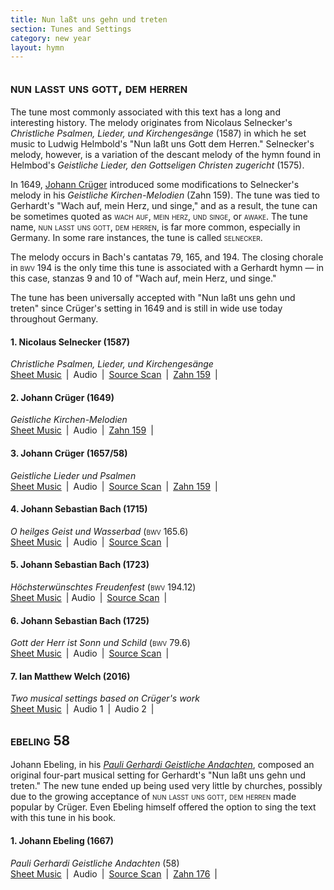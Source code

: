 ```yaml
---
title: Nun laßt uns gehn und treten
section: Tunes and Settings
category: new year
layout: hymn
---
```


## <span style="font-variant:small-caps;">nun lasst uns gott, dem herren</span>

The tune most commonly associated with this text has a long and interesting history. The melody originates from Nicolaus Selnecker's *Christliche Psalmen, Lieder, und Kirchengesänge* (1587) in which he set music to Ludwig Helmbold's "Nun laßt uns Gott dem Herren." Selnecker's melody, however, is a variation of the descant melody of the hymn found in Helmbod's *Geistliche Lieder, den Gottseligen Christen zugericht* (1575). 

In 1649, [Johann Crüger](/authors/crüger) introduced some modifications to Selnecker's melody in his *Geistliche Kirchen-Melodien* (Zahn 159). The tune was tied to Gerhardt's "Wach auf, mein Herz, und singe," and as a result, the tune can be sometimes quoted as <span style="font-variant:small-caps;">wach auf, mein herz, und singe</span>, or <span style="font-variant:small-caps;">awake</span>. The tune name, <span style="font-variant:small-caps;">nun lasst uns gott, dem herren</span>, is far more common, especially in Germany. In some rare instances, the tune is called <span style="font-variant:small-caps;">selnecker</span>.

The melody occurs in Bach's cantatas 79, 165, and 194. The closing chorale in <span style="font-variant:small-caps;">bwv 194</span> is the only time this tune is associated with a Gerhardt hymn — in this case, stanzas 9 and 10 of "Wach auf, mein Herz, und singe."

The tune has been universally accepted with "Nun laßt uns gehn und treten" since Crüger's setting in 1649 and is still in wide use today throughout Germany.

#### 1. Nicolaus Selnecker (1587)

*Christliche Psalmen, Lieder, und Kirchengesänge*  
[Sheet Music](/hymns/010/music/010-selnecker.pdf) \| Audio \| [Source Scan](/hymns/010/scans/010-selnecker.pdf) \| [Zahn 159](/hymns/010/scans/zahn-159.pdf) \|  


#### 2. Johann Crüger (1649)

*Geistliche Kirchen-Melodien*  
[Sheet Music](/hymns/010/music/010-crüger-1.pdf) \| Audio \| [Zahn 159](/hymns/010/scans/zahn-159.pdf) \|  


#### 3. Johann Crüger (1657/58)

*Geistliche Lieder und Psalmen*  
[Sheet Music](/hymns/010/music/010-crüger-2.pdf) \| Audio \| [Source Scan](/hymns/010/scans/010-crüger-1657.pdf) \| [Zahn 159](/hymns/010/scans/zahn-159.pdf) \|  


#### 4. Johann Sebastian Bach (1715)

*O heilges Geist und Wasserbad* (<span style="font-variant:small-caps;">bwv 165.6</span>)  
[Sheet Music](/hymns/010/music/010-bwv165.pdf) \| Audio \| [Source Scan](/hymns/010/scans/bwv165-6.pdf) \|


#### 5. Johann Sebastian Bach (1723)

*Höchsterwünschtes Freudenfest* (<span style="font-variant:small-caps;">bwv 194.12</span>)  
[Sheet Music](/hymns/010/music/010-bwv194.pdf) \| Audio \| [Source Scan](/hymns/010/scans/bwv194-12.pdf) \|  


#### 6. Johann Sebastian Bach (1725)

*Gott der Herr ist Sonn und Schild* (<span style="font-variant:small-caps;">bwv 79.6</span>)  
[Sheet Music](/hymns/010/music/010-bwv79.pdf) \| Audio \| [Source Scan](/hymns/010/scans/bwv79-6.pdf) \|   

#### 7. Ian Matthew Welch (2016)

*Two musical settings based on Crüger's work*  
[Sheet Music](/hymns/010/music/010-welch.pdf) \| Audio 1 \| Audio 2 \|   



## <span style="font-variant:small-caps;">ebeling 58</span>

Johann Ebeling, in his [*Pauli Gerhardi Geistliche Andachten*](/sources/pauli_gerhardi), composed an original four-part musical setting for Gerhardt's "Nun laßt uns gehn und treten." The new tune ended up being used very little by churches, possibly due to the growing acceptance of <span style="font-variant:small-caps;">nun lasst uns gott, dem herren</span> made popular by Crüger. Even Ebeling himself offered the option to sing the text with this tune in his book. 

#### 1. Johann Ebeling (1667)

*Pauli Gerhardi Geistliche Andachten* (58)  
[Sheet Music](/hymns/010/music/010-ebeling-58.pdf) \| Audio \| [Source Scan](/hymns/010/scans/010-ebeling.pdf) \| [Zahn 176](/hymns/010/scans/zahn-176.pdf) \|